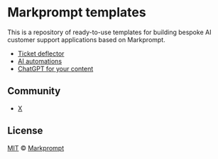 # Markprompt templates

This is a repository of ready-to-use templates for building bespoke AI customer support applications based on Markprompt.

- [Ticket deflector](https://github.com/motifland/examples/tree/main/ticket-deflector)
- [AI automations](https://github.com/motifland/examples/tree/main/ai-automations)
- [ChatGPT for your content](https://github.com/motifland/examples/tree/main/chatgpt)

## Community

- [X](https://x.com/markprompt)

## License

[MIT](./LICENSE) © [Markprompt](https://markprompt.com)
